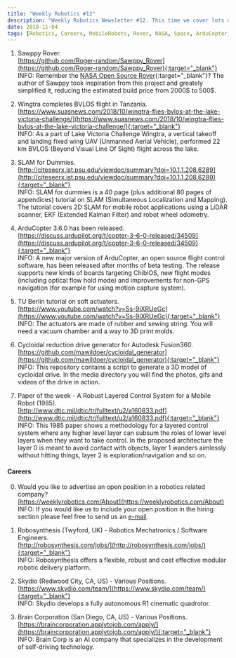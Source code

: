 ```yaml
---
title: "Weekly Robotics #12"
description: "Weekly Robotics Newsletter #12. This time we cover lots of mobile robot related information (including a tutorial on SLAM) and touch on the latest UAV news."
date: 2018-11-04
tags: [Robotics, Careers, MobileRobots, Rover, NASA, Space, ArduCopter, SoftActuators, CAD, ControlSystems]
---
```


1) Sawppy Rover.
<br>[https://github.com/Roger-random/Sawppy_Rover](https://github.com/Roger-random/Sawppy_Rover){:target="_blank"}<br>
INFO: Remember the [NASA Open Source Rover](https://github.com/nasa-jpl/open-source-rover){:target="_blank"}? The author of Sawppy took inspiration from this project and greately simplified it, reducing the estimated build price from 2000$ to 500$. 

2) Wingtra completes BVLOS flight in Tanzania.
<br>[https://www.suasnews.com/2018/10/wingtra-flies-bvlos-at-the-lake-victoria-challenge/](https://www.suasnews.com/2018/10/wingtra-flies-bvlos-at-the-lake-victoria-challenge/){:target="_blank"}<br>
INFO: As a part of Lake Victoria Challenge Wingtra, a vertical takeoff and landing fixed wing UAV (Unmanned Aerial Vehicle), performed 22 km BVLOS (Beyond Visual Line Of Sight) flight across the lake. 

3) SLAM for Dummies.
<br>[http://citeseerx.ist.psu.edu/viewdoc/summary?doi=10.1.1.208.6289](http://citeseerx.ist.psu.edu/viewdoc/summary?doi=10.1.1.208.6289){:target="_blank"}<br>
INFO: SLAM for dummies is a 40 page (plus additional 80 pages of appendices) tutorial on SLAM (Simultaneous Localization and Mapping). The tutorial covers 2D SLAM for mobile robot applications using a LiDAR scanner, EKF (Extended Kalman Filter) and robot wheel odometry.

4) ArduCopter 3.6.0 has been released.
<br>[https://discuss.ardupilot.org/t/copter-3-6-0-released/34509](https://discuss.ardupilot.org/t/copter-3-6-0-released/34509){:target="_blank"}<br>
INFO: A new major version of ArduCopter, an open source flight control software, has been released after months of beta testing. The release supports new kinds of boards targeting ChibiOS, new flight modes (including optical flow hold mode) and improvements for non-GPS navigation (for example for using motion capture system).

5) TU Berlin tutorial on soft actuators.
<br>[https://www.youtube.com/watch?v=Ss-9iXRUeGc](https://www.youtube.com/watch?v=Ss-9iXRUeGc){:target="_blank"}<br>
INFO: The actuators are made of rubber and sewing string. You will need a vacuum chamber and a way to 3D print molds.  

6) Cycloidal reduction drive generator for Autodesk Fusion360.
<br>[https://github.com/mawildoer/cycloidal_generator](https://github.com/mawildoer/cycloidal_generator){:target="_blank"}<br>
INFO: This repository contains a script to generate a 3D model of cycloidal drive. In the media directory you will find the photos, gifs and videos of the drive in action.

7) Paper of the week - A Robust Layered Control System for a Mobile Robot (1985).
<br>[http://www.dtic.mil/dtic/tr/fulltext/u2/a160833.pdf](http://www.dtic.mil/dtic/tr/fulltext/u2/a160833.pdf){:target="_blank"}<br>
INFO: This 1985 paper shows a methodology for a layered control system where any higher level layer can subsum the roles of lower level layers when they want to take control. In the proposed architecture the layer 0 is meant to avoid contact with objects, layer 1 wanders aimlessly without hitting things, layer 2 is exploration/navigation and so on.  


#### Careers

0) Would you like to advertise an open position in a robotics related company?
<br>[https://weeklyrobotics.com/About](https://weeklyrobotics.com/About)<br>
INFO: If you would like us to include your open position in the hiring section please feel free to send us an [e-mail](mailto:careers@weeklyrobotics.com).

1) Robosynthesis (Twyford, UK) - Robotics Mechatronics / Software Engineers.
<br>[http://robosynthesis.com/jobs/](http://robosynthesis.com/jobs/){:target="_blank"}<br>
INFO: Robosynthesis offers a flexible, robust and cost effective modular robotic delivery platform. 

2) Skydio (Redwood City, CA, US) - Various Positions.
<br>[https://www.skydio.com/team/](https://www.skydio.com/team/){:target="_blank"}<br>
INFO: Skydio develops a fully autonomous R1 cinematic quadrotor.

3) Brain Corporation (San Diego, CA, US) - Various Positions.
<br>[https://braincorporation.applytojob.com/apply/](https://braincorporation.applytojob.com/apply/){:target="_blank"}<br>
INFO: Brain Corp is an AI company that specializes in the development of self-driving technology.